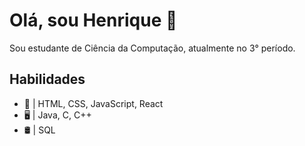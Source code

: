 # Olá, sou Henrique 👋
Sou estudante de Ciência da Computação, atualmente no 3° período.

## Habilidades
- 🔧 | HTML, CSS, JavaScript, React
- 🖥️ | Java, C, C++
- 🛢️ | SQL
